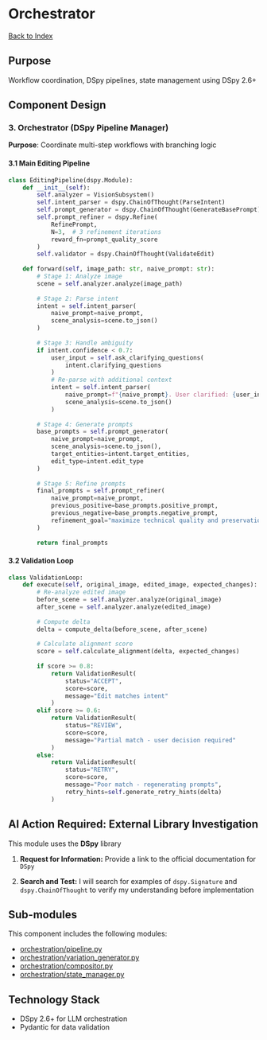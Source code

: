 # Orchestrator

[Back to Index](../index.md)

## Purpose

Workflow coordination, DSpy pipelines, state management using DSpy 2.6+

## Component Design

### 3. Orchestrator (DSpy Pipeline Manager)

**Purpose**: Coordinate multi-step workflows with branching logic

#### 3.1 Main Editing Pipeline

```python
class EditingPipeline(dspy.Module):
    def __init__(self):
        self.analyzer = VisionSubsystem()
        self.intent_parser = dspy.ChainOfThought(ParseIntent)
        self.prompt_generator = dspy.ChainOfThought(GenerateBasePrompt)
        self.prompt_refiner = dspy.Refine(
            RefinePrompt,
            N=3,  # 3 refinement iterations
            reward_fn=prompt_quality_score
        )
        self.validator = dspy.ChainOfThought(ValidateEdit)
        
    def forward(self, image_path: str, naive_prompt: str):
        # Stage 1: Analyze image
        scene = self.analyzer.analyze(image_path)
        
        # Stage 2: Parse intent
        intent = self.intent_parser(
            naive_prompt=naive_prompt,
            scene_analysis=scene.to_json()
        )
        
        # Stage 3: Handle ambiguity
        if intent.confidence < 0.7:
            user_input = self.ask_clarifying_questions(
                intent.clarifying_questions
            )
            # Re-parse with additional context
            intent = self.intent_parser(
                naive_prompt=f"{naive_prompt}. User clarified: {user_input}",
                scene_analysis=scene.to_json()
            )
        
        # Stage 4: Generate prompts
        base_prompts = self.prompt_generator(
            naive_prompt=naive_prompt,
            scene_analysis=scene.to_json(),
            target_entities=intent.target_entities,
            edit_type=intent.edit_type
        )
        
        # Stage 5: Refine prompts
        final_prompts = self.prompt_refiner(
            naive_prompt=naive_prompt,
            previous_positive=base_prompts.positive_prompt,
            previous_negative=base_prompts.negative_prompt,
            refinement_goal="maximize technical quality and preservation"
        )
        
        return final_prompts
```

#### 3.2 Validation Loop

```python
class ValidationLoop:
    def execute(self, original_image, edited_image, expected_changes):
        # Re-analyze edited image
        before_scene = self.analyzer.analyze(original_image)
        after_scene = self.analyzer.analyze(edited_image)
        
        # Compute delta
        delta = compute_delta(before_scene, after_scene)
        
        # Calculate alignment score
        score = self.calculate_alignment(delta, expected_changes)
        
        if score >= 0.8:
            return ValidationResult(
                status="ACCEPT",
                score=score,
                message="Edit matches intent"
            )
        elif score >= 0.6:
            return ValidationResult(
                status="REVIEW",
                score=score,
                message="Partial match - user decision required"
            )
        else:
            return ValidationResult(
                status="RETRY",
                score=score,
                message="Poor match - regenerating prompts",
                retry_hints=self.generate_retry_hints(delta)
            )
```

## AI Action Required: External Library Investigation

This module uses the **DSpy** library

1. **Request for Information:** Provide a link to the official documentation for `DSpy`

2. **Search and Test:** I will search for examples of `dspy.Signature` and `dspy.ChainOfThought` to verify my understanding before implementation

## Sub-modules

This component includes the following modules:

- [orchestration/pipeline.py](./pipeline/pipeline.md)
- [orchestration/variation_generator.py](./variation_generator/variation_generator.md)
- [orchestration/compositor.py](./compositor/compositor.md)
- [orchestration/state_manager.py](./state_manager/state_manager.md)

## Technology Stack

- DSpy 2.6+ for LLM orchestration
- Pydantic for data validation
